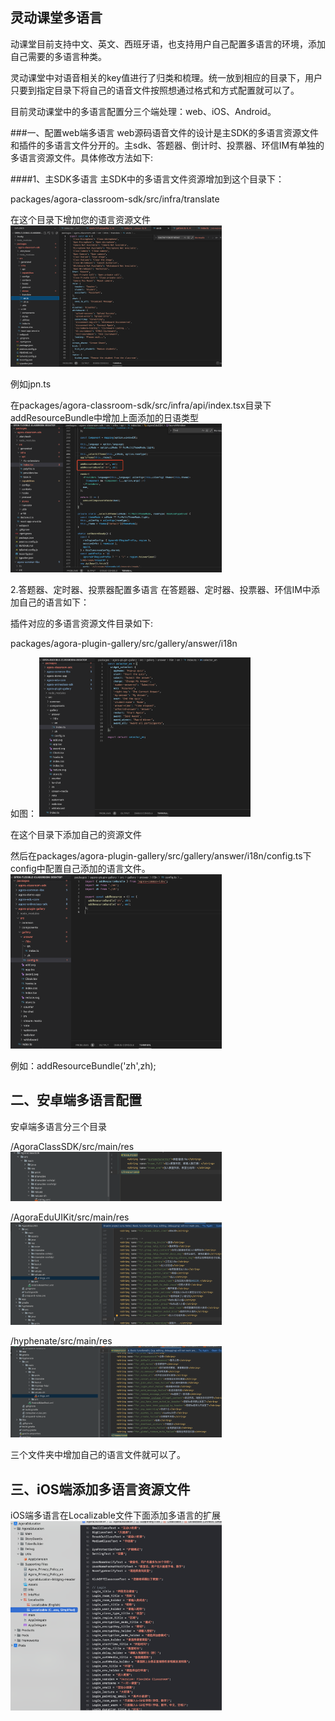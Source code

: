 ## 灵动课堂多语言
动课堂目前支持中文、英文、西班牙语，也支持用户自己配置多语言的环境，添加自己需要的多语言种类。

灵动课堂中对语音相关的key值进行了归类和梳理。统一放到相应的目录下，用户只要到指定目录下将自己的语音文件按照想通过格式和方式配置就可以了。

目前灵动课堂中的多语言配置分三个端处理：web、iOS、Android。

###一、配置web端多语言
web源码语音文件的设计是主SDK的多语言资源文件和插件的多语言文件分开的。主sdk、答题器、倒计时、投票器、环信IM有单独的多语言资源文件。具体修改方法如下:

####1、主SDK多语言
主SDK中的多语言文件资源增加到这个目录下：

packages/agora-classroom-sdk/src/infra/translate

在这个目录下增加您的语言资源文件
<img src="./images/launguage_1.png" style="zoom: 33%;" />


例如jpn.ts

在packages/agora-classroom-sdk/src/infra/api/index.tsx目录下addResourceBundle中增加上面添加的日语类型
<img src="./images/launguage_2.png" style="zoom: 33%;" />

2.答题器、定时器、投票器配置多语言
在答题器、定时器、投票器、环信IM中添加自己的语言如下：

插件对应的多语言资源文件目录如下:

packages/agora-plugin-gallery/src/gallery/answer/i18n

如图：
<img src="./images/launguage_3.png" style="zoom: 33%;" />

在这个目录下添加自己的资源文件

然后在packages/agora-plugin-gallery/src/gallery/answer/i18n/config.ts下config中配置自己添加的语言文件。
<img src="./images/launguage_4.png" style="zoom: 33%;" />

例如：addResourceBundle('zh',zh);

## 二、安卓端多语言配置
安卓端多语言分三个目录

/AgoraClassSDK/src/main/res
<img src="./images/launguage_5.png" style="zoom: 33%;" />

/AgoraEduUIKit/src/main/res
<img src="./images/launguage_6.png" style="zoom: 33%;" />

/hyphenate/src/main/res
<img src="./images/launguage_7.png" style="zoom: 33%;" />

三个文件夹中增加自己的语言文件就可以了。

## 三、iOS端添加多语言资源文件
iOS端多语言在Localizable文件下面添加多语言的扩展
<img src="./images/launguage_8.png" style="zoom: 33%;" />